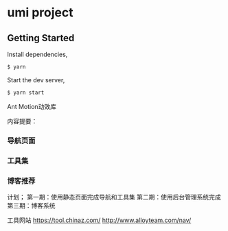 # umi project

## Getting Started

Install dependencies,

```bash
$ yarn
```

Start the dev server,

```bash
$ yarn start
```

Ant Motion动效库


内容提要： 

### 导航页面
### 工具集
### 博客推荐


计划； 
第一期：使用静态页面完成导航和工具集
第二期：使用后台管理系统完成
第三期：博客系统


工具网站
https://tool.chinaz.com/
http://www.alloyteam.com/nav/
